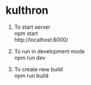 # kulthron

1) To start server  
npm start  
http://localhost:8000/

2) To run in development mode  
npm run dev

3) To create new build  
npm run build
